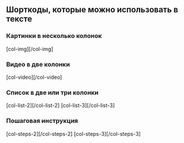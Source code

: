 ## Шорткоды, которые можно использовать в тексте

### Картинки в несколько колонок

[col-img][/col-img]

### Видео в две колонки

[col-video][/col-video]

### Список в две или три колонки

[col-list-2][/col-list-2]
[col-list-3][/col-list-3]

### Пошаговая инструкция

[col-steps-2][/col-steps-2]
[col-steps-3][/col-steps-3]
